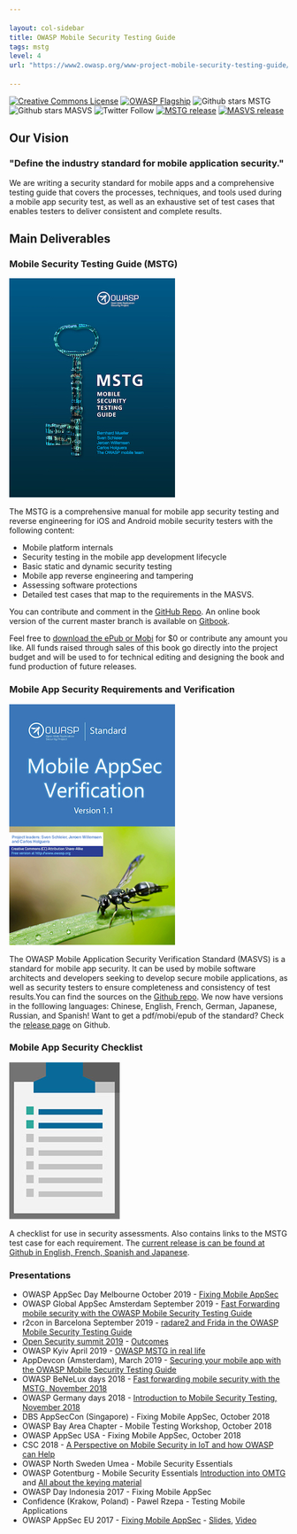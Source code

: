 ```yaml
---

layout: col-sidebar
title: OWASP Mobile Security Testing Guide
tags: mstg
level: 4
url: "https://www2.owasp.org/www-project-mobile-security-testing-guide/"

---
```

[![Creative Commons License](https://licensebuttons.net/l/by-sa/4.0/88x31.png)](https://creativecommons.org/licenses/by-sa/4.0/ "CC BY-SA 4.0")
[![OWASP Flagship](https://img.shields.io/badge/owasp-flagship%20project-48A646.svg)](https://www.owasp.org/index.php/Category:OWASP_Project#tab=Project_Inventory)
![Github stars MSTG](https://img.shields.io/github/stars/OWASP/owasp-mstg?label=Stars%20MSTG&style=social)
![Github stars MASVS](https://img.shields.io/github/stars/OWASP/owasp-masvs?label=Stars%20MASVS&style=social)
![Twitter Follow](https://img.shields.io/twitter/follow/OWASP_MSTG.svg?style=social&label=Follow)
[![MSTG release](https://img.shields.io/github/v/release/OWASP/owasp-mstg?label=MSTG%20release%20version)](https://github.com/OWASP/owasp-mstg/releases)
[![MASVS release](https://img.shields.io/github/v/release/OWASP/owasp-masvs?label=MASVS%20release%20version)](https://github.com/OWASP/owasp-masvs/releases)

## Our Vision

### "Define the industry standard for mobile application security."

We are writing a security standard for mobile apps and a comprehensive testing guide that covers the processes, techniques, and tools used during a mobile app security test, as well as an exhaustive set of test cases that enables testers to deliver consistent and complete results.

## Main Deliverables

### Mobile Security Testing Guide (MSTG)

![MSTG cover](assets/images/mstg-cover-release-small.jpg)

The MSTG is a comprehensive manual for mobile app security testing and reverse engineering for iOS and Android mobile security testers with the following content:

- Mobile platform internals
- Security testing in the mobile app development lifecycle
- Basic static and dynamic security testing
- Mobile app reverse engineering and tampering
- Assessing software protections
- Detailed test cases that map to the requirements in the MASVS.

You can contribute and comment in the [GitHub Repo](https://github.com/OWASP/owasp-mstg). An online book version of the current master branch is available on [Gitbook](https://mobile-security.gitbook.io/mobile-security-testing-guide/).

Feel free to [download the ePub or Mobi](https://leanpub.com/mobile-security-testing-guide) for $0 or contribute any amount you like. All funds raised through sales of this book go directly into the project budget and will be used to for technical editing and designing the book and fund production of future releases.

### Mobile App Security Requirements and Verification

![MASVS cover](assets/images/masvs-mini-cover.jpg)

The OWASP Mobile Application Security Verification Standard (MASVS) is a standard for mobile app security. It can be used by mobile software architects and developers seeking to develop secure mobile applications, as well as security testers to ensure completeness and consistency of test results.You can find the sources on the [Github repo](https://github.com/OWASP/owasp-masvs). We now have versions in the folllowing languages: Chinese, English, French, German, Japanese, Russian, and Spanish! Want to get a pdf/mobi/epub of the standard? Check the [release page](https://github.com/OWASP/owasp-masvs/releases/) on Github.

### Mobile App Security Checklist

![Checklist icon](assets/images/checklist.jpg)

A checklist for use in security assessments. Also contains links to the MSTG test case for each requirement. The [current release is can be found at Github in English, French, Spanish and Japanese](https://github.com/OWASP/owasp-mstg/tree/master/Checklists).

### Presentations

* OWASP AppSec Day Melbourne October 2019 - [Fixing Mobile AppSec](https://appsecday.io/schedule/#session-7)
* OWASP Global AppSec Amsterdam September 2019 - [Fast Forwarding mobile security with the OWASP Mobile Security Testing Guide](https://sched.co/TepC)
* r2con in Barcelona September 2019 - [radare2 and Frida in the OWASP Mobile Security Testing Guide](https://github.com/radareorg/r2con2019/tree/master/talks/r2_and_frida_owasp_mstg)
* [Open Security summit 2019](/assets/pdfs/summit_results/Mstg_101_summit_2019.pdf) - [Outcomes](/assets/pdfs/summit_results/Mstg_outcome_summit_2019.pdf)
* OWASP Kyiv April 2019 - [OWASP MSTG in real life](https://www.youtube.com/watch?v=BTkXlsTQtlI&feature=youtu.be)
* AppDevcon (Amsterdam), March 2019 - [Securing your mobile app with the OWASP Mobile Security Testing Guide](https://appdevcon.nl/session/securing-your-mobile-app-with-the-owasp-mobile-security-testing-guide/)
* OWASP BeNeLux days 2018 - [Fast forwarding mobile security with the MSTG, November 2018](https://www.owasp.org/images/c/c4/OWASP_BeNeLux_2018_Jeroen_Willemsen_-_Fast_forwarding_Mobile_Security_with_the_MSTG_compressed.pdf)
* OWASP Germany days 2018 - [Introduction to Mobile Security Testing, November 2018](https://owasp.github.io/german-owasp-day/archive/2018/)
* DBS AppSecCon (Singapore) - Fixing Mobile AppSec, October 2018
* OWASP Bay Area Chapter - Mobile Testing Workshop, October 2018
* OWASP AppSec USA - Fixing Mobile AppSec, October 2018
* CSC 2018 - [A Perspective on Mobile Security in IoT and how OWASP can Help](https://fr.slideshare.net/RomualdSZKUDLAREK/mobile-security-at-owasp-masvs-and-mstg)
* OWASP North Sweden Umea - Mobile Security Essentials
* OWASP Gotentburg - Mobile Security Essentials [Introduction into OMTG](https://www.youtube.com/watch?v=HLeAIScDMNM) and [All about the keying material](https://www.youtube.com/watch?v=Yeybnej03lw)
* OWASP Day Indonesia 2017 - Fixing Mobile AppSec
* Confidence (Krakow, Poland) - Pawel Rzepa - Testing Mobile Applications
* OWASP AppSec EU 2017 - [Fixing Mobile AppSec](http://sched.co/A66j) - [Slides](https://2017.appsec.eu/presos/Developer/Fixing%20Mobile%20AppSec%20The%20OWASP%20Mobile%20Project-%20Bernhard%20Mueller%20and%20Sven%20Schleier%20-%20OWASP_AppSec-Eu_2017.pdf), [Video](https://www.youtube.com/watch?v=THJVzf-u7Iw)
